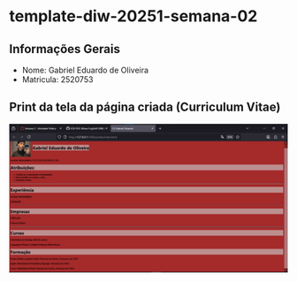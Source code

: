 # template-diw-20251-semana-02

## Informações Gerais
- Nome: Gabriel Eduardo de Oliveira  
- Matricula: 2520753

## Print da tela da página criada (Curriculum Vitae)

![Print da Página](imagens/print-site.png)

